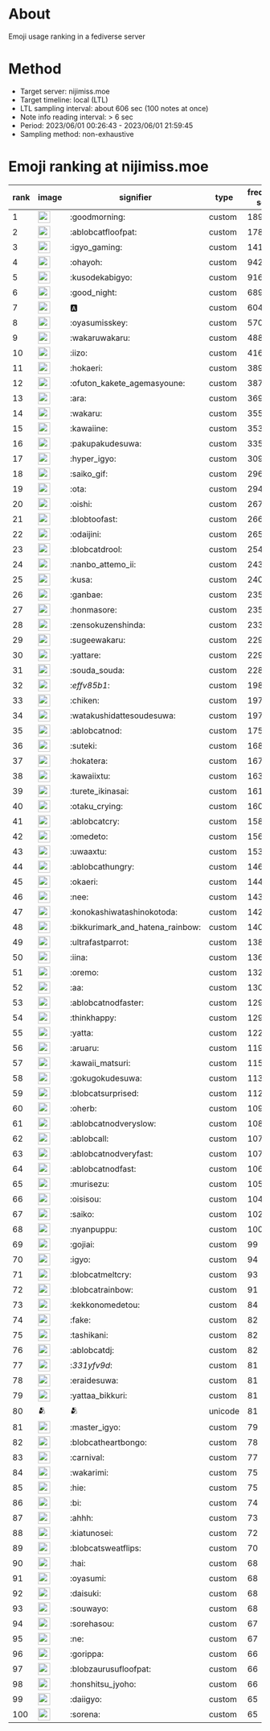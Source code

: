 # About
Emoji usage ranking in a fediverse server

# Method
- Target server: nijimiss.moe
- Target timeline: local (LTL)
- LTL sampling interval: about 606 sec (100 notes at once)
- Note info reading interval: > 6 sec
- Period: 2023/06/01 00:26:43 - 2023/06/01 21:59:45 
- Sampling method: non-exhaustive

# Emoji ranking at nijimiss.moe

|rank|image|signifier|type|frequency score|
|----|----|----|----|----|
|1|<img height="24" src="https://nijimiss.moe/emoji/goodmorning.webp">|:goodmorning:|custom|1899|
|2|<img height="24" src="https://nijimiss.moe/emoji/ablobcatfloofpat.webp">|:ablobcatfloofpat:|custom|1781|
|3|<img height="24" src="https://nijimiss.moe/emoji/igyo_gaming.webp">|:igyo_gaming:|custom|1412|
|4|<img height="24" src="https://nijimiss.moe/emoji/ohayoh.webp">|:ohayoh:|custom|942|
|5|<img height="24" src="https://nijimiss.moe/emoji/kusodekabigyo.webp">|:kusodekabigyo:|custom|916|
|6|<img height="24" src="https://nijimiss.moe/emoji/good_night.webp">|:good_night:|custom|689|
|7|<img height="24" src="https://nijimiss.moe/emoji/a.webp">|:a:|custom|604|
|8|<img height="24" src="https://nijimiss.moe/emoji/oyasumisskey.webp">|:oyasumisskey:|custom|570|
|9|<img height="24" src="https://nijimiss.moe/emoji/wakaruwakaru.webp">|:wakaruwakaru:|custom|488|
|10|<img height="24" src="https://nijimiss.moe/emoji/iizo.webp">|:iizo:|custom|416|
|11|<img height="24" src="https://nijimiss.moe/emoji/hokaeri.webp">|:hokaeri:|custom|389|
|12|<img height="24" src="https://nijimiss.moe/emoji/ofuton_kakete_agemasyoune.webp">|:ofuton_kakete_agemasyoune:|custom|387|
|13|<img height="24" src="https://nijimiss.moe/emoji/ara.webp">|:ara:|custom|369|
|14|<img height="24" src="https://nijimiss.moe/emoji/wakaru.webp">|:wakaru:|custom|355|
|15|<img height="24" src="https://nijimiss.moe/emoji/kawaiine.webp">|:kawaiine:|custom|353|
|16|<img height="24" src="https://nijimiss.moe/emoji/pakupakudesuwa.webp">|:pakupakudesuwa:|custom|335|
|17|<img height="24" src="https://nijimiss.moe/emoji/hyper_igyo.webp">|:hyper_igyo:|custom|309|
|18|<img height="24" src="https://nijimiss.moe/emoji/saiko_gif.webp">|:saiko_gif:|custom|296|
|19|<img height="24" src="https://nijimiss.moe/emoji/ota.webp">|:ota:|custom|294|
|20|<img height="24" src="https://nijimiss.moe/emoji/oishi.webp">|:oishi:|custom|267|
|21|<img height="24" src="https://nijimiss.moe/emoji/blobtoofast.webp">|:blobtoofast:|custom|266|
|22|<img height="24" src="https://nijimiss.moe/emoji/odaijini.webp">|:odaijini:|custom|265|
|23|<img height="24" src="https://nijimiss.moe/emoji/blobcatdrool.webp">|:blobcatdrool:|custom|254|
|24|<img height="24" src="https://nijimiss.moe/emoji/nanbo_attemo_ii.webp">|:nanbo_attemo_ii:|custom|243|
|25|<img height="24" src="https://nijimiss.moe/emoji/kusa.webp">|:kusa:|custom|240|
|26|<img height="24" src="https://nijimiss.moe/emoji/ganbae.webp">|:ganbae:|custom|235|
|27|<img height="24" src="https://nijimiss.moe/emoji/honmasore.webp">|:honmasore:|custom|235|
|28|<img height="24" src="https://nijimiss.moe/emoji/zensokuzenshinda.webp">|:zensokuzenshinda:|custom|233|
|29|<img height="24" src="https://nijimiss.moe/emoji/sugeewakaru.webp">|:sugeewakaru:|custom|229|
|30|<img height="24" src="https://nijimiss.moe/emoji/yattare.webp">|:yattare:|custom|229|
|31|<img height="24" src="https://nijimiss.moe/emoji/souda_souda.webp">|:souda_souda:|custom|228|
|32|<img height="24" src="https://nijimiss.moe/emoji/_effv85b1_.webp">|:_effv85b1_:|custom|198|
|33|<img height="24" src="https://nijimiss.moe/emoji/chiken.webp">|:chiken:|custom|197|
|34|<img height="24" src="https://nijimiss.moe/emoji/watakushidattesoudesuwa.webp">|:watakushidattesoudesuwa:|custom|197|
|35|<img height="24" src="https://nijimiss.moe/emoji/ablobcatnod.webp">|:ablobcatnod:|custom|175|
|36|<img height="24" src="https://nijimiss.moe/emoji/suteki.webp">|:suteki:|custom|168|
|37|<img height="24" src="https://nijimiss.moe/emoji/hokatera.webp">|:hokatera:|custom|167|
|38|<img height="24" src="https://nijimiss.moe/emoji/kawaiixtu.webp">|:kawaiixtu:|custom|163|
|39|<img height="24" src="https://nijimiss.moe/emoji/turete_ikinasai.webp">|:turete_ikinasai:|custom|161|
|40|<img height="24" src="https://nijimiss.moe/emoji/otaku_crying.webp">|:otaku_crying:|custom|160|
|41|<img height="24" src="https://nijimiss.moe/emoji/ablobcatcry.webp">|:ablobcatcry:|custom|158|
|42|<img height="24" src="https://nijimiss.moe/emoji/omedeto.webp">|:omedeto:|custom|156|
|43|<img height="24" src="https://nijimiss.moe/emoji/uwaaxtu.webp">|:uwaaxtu:|custom|153|
|44|<img height="24" src="https://nijimiss.moe/emoji/ablobcathungry.webp">|:ablobcathungry:|custom|146|
|45|<img height="24" src="https://nijimiss.moe/emoji/okaeri.webp">|:okaeri:|custom|144|
|46|<img height="24" src="https://nijimiss.moe/emoji/nee.webp">|:nee:|custom|143|
|47|<img height="24" src="https://nijimiss.moe/emoji/konokashiwatashinokotoda.webp">|:konokashiwatashinokotoda:|custom|142|
|48|<img height="24" src="https://nijimiss.moe/emoji/bikkurimark_and_hatena_rainbow.webp">|:bikkurimark_and_hatena_rainbow:|custom|140|
|49|<img height="24" src="https://nijimiss.moe/emoji/ultrafastparrot.webp">|:ultrafastparrot:|custom|138|
|50|<img height="24" src="https://nijimiss.moe/emoji/iina.webp">|:iina:|custom|136|
|51|<img height="24" src="https://nijimiss.moe/emoji/oremo.webp">|:oremo:|custom|132|
|52|<img height="24" src="https://nijimiss.moe/emoji/aa.webp">|:aa:|custom|130|
|53|<img height="24" src="https://nijimiss.moe/emoji/ablobcatnodfaster.webp">|:ablobcatnodfaster:|custom|129|
|54|<img height="24" src="https://nijimiss.moe/emoji/thinkhappy.webp">|:thinkhappy:|custom|129|
|55|<img height="24" src="https://nijimiss.moe/emoji/yatta.webp">|:yatta:|custom|122|
|56|<img height="24" src="https://nijimiss.moe/emoji/aruaru.webp">|:aruaru:|custom|119|
|57|<img height="24" src="https://nijimiss.moe/emoji/kawaii_matsuri.webp">|:kawaii_matsuri:|custom|115|
|58|<img height="24" src="https://nijimiss.moe/emoji/gokugokudesuwa.webp">|:gokugokudesuwa:|custom|113|
|59|<img height="24" src="https://nijimiss.moe/emoji/blobcatsurprised.webp">|:blobcatsurprised:|custom|112|
|60|<img height="24" src="https://nijimiss.moe/emoji/oherb.webp">|:oherb:|custom|109|
|61|<img height="24" src="https://nijimiss.moe/emoji/ablobcatnodveryslow.webp">|:ablobcatnodveryslow:|custom|108|
|62|<img height="24" src="https://nijimiss.moe/emoji/ablobcall.webp">|:ablobcall:|custom|107|
|63|<img height="24" src="https://nijimiss.moe/emoji/ablobcatnodveryfast.webp">|:ablobcatnodveryfast:|custom|107|
|64|<img height="24" src="https://nijimiss.moe/emoji/ablobcatnodfast.webp">|:ablobcatnodfast:|custom|106|
|65|<img height="24" src="https://nijimiss.moe/emoji/murisezu.webp">|:murisezu:|custom|105|
|66|<img height="24" src="https://nijimiss.moe/emoji/oisisou.webp">|:oisisou:|custom|104|
|67|<img height="24" src="https://nijimiss.moe/emoji/saiko.webp">|:saiko:|custom|102|
|68|<img height="24" src="https://nijimiss.moe/emoji/nyanpuppu.webp">|:nyanpuppu:|custom|100|
|69|<img height="24" src="https://nijimiss.moe/emoji/gojiai.webp">|:gojiai:|custom|99|
|70|<img height="24" src="https://nijimiss.moe/emoji/igyo.webp">|:igyo:|custom|94|
|71|<img height="24" src="https://nijimiss.moe/emoji/blobcatmeltcry.webp">|:blobcatmeltcry:|custom|93|
|72|<img height="24" src="https://nijimiss.moe/emoji/blobcatrainbow.webp">|:blobcatrainbow:|custom|91|
|73|<img height="24" src="https://nijimiss.moe/emoji/kekkonomedetou.webp">|:kekkonomedetou:|custom|84|
|74|<img height="24" src="https://nijimiss.moe/emoji/fake.webp">|:fake:|custom|82|
|75|<img height="24" src="https://nijimiss.moe/emoji/tashikani.webp">|:tashikani:|custom|82|
|76|<img height="24" src="https://nijimiss.moe/emoji/ablobcatdj.webp">|:ablobcatdj:|custom|82|
|77|<img height="24" src="https://nijimiss.moe/emoji/_331yfv9d_.webp">|:_331yfv9d_:|custom|81|
|78|<img height="24" src="https://nijimiss.moe/emoji/eraidesuwa.webp">|:eraidesuwa:|custom|81|
|79|<img height="24" src="https://nijimiss.moe/emoji/yattaa_bikkuri.webp">|:yattaa_bikkuri:|custom|81|
|80|🫂|🫂|unicode|81|
|81|<img height="24" src="https://nijimiss.moe/emoji/master_igyo.webp">|:master_igyo:|custom|79|
|82|<img height="24" src="https://nijimiss.moe/emoji/blobcatheartbongo.webp">|:blobcatheartbongo:|custom|78|
|83|<img height="24" src="https://nijimiss.moe/emoji/carnival.webp">|:carnival:|custom|77|
|84|<img height="24" src="https://nijimiss.moe/emoji/wakarimi.webp">|:wakarimi:|custom|75|
|85|<img height="24" src="https://nijimiss.moe/emoji/hie.webp">|:hie:|custom|75|
|86|<img height="24" src="https://nijimiss.moe/emoji/bi.webp">|:bi:|custom|74|
|87|<img height="24" src="https://nijimiss.moe/emoji/ahhh.webp">|:ahhh:|custom|73|
|88|<img height="24" src="https://nijimiss.moe/emoji/kiatunosei.webp">|:kiatunosei:|custom|72|
|89|<img height="24" src="https://nijimiss.moe/emoji/blobcatsweatflips.webp">|:blobcatsweatflips:|custom|70|
|90|<img height="24" src="https://nijimiss.moe/emoji/hai.webp">|:hai:|custom|68|
|91|<img height="24" src="https://nijimiss.moe/emoji/oyasumi.webp">|:oyasumi:|custom|68|
|92|<img height="24" src="https://nijimiss.moe/emoji/daisuki.webp">|:daisuki:|custom|68|
|93|<img height="24" src="https://nijimiss.moe/emoji/souwayo.webp">|:souwayo:|custom|68|
|94|<img height="24" src="https://nijimiss.moe/emoji/sorehasou.webp">|:sorehasou:|custom|67|
|95|<img height="24" src="https://nijimiss.moe/emoji/ne.webp">|:ne:|custom|67|
|96|<img height="24" src="https://nijimiss.moe/emoji/gorippa.webp">|:gorippa:|custom|66|
|97|<img height="24" src="https://nijimiss.moe/emoji/blobzaurusufloofpat.webp">|:blobzaurusufloofpat:|custom|66|
|98|<img height="24" src="https://nijimiss.moe/emoji/honshitsu_jyoho.webp">|:honshitsu_jyoho:|custom|66|
|99|<img height="24" src="https://nijimiss.moe/emoji/daiigyo.webp">|:daiigyo:|custom|65|
|100|<img height="24" src="https://nijimiss.moe/emoji/sorena.webp">|:sorena:|custom|65|

